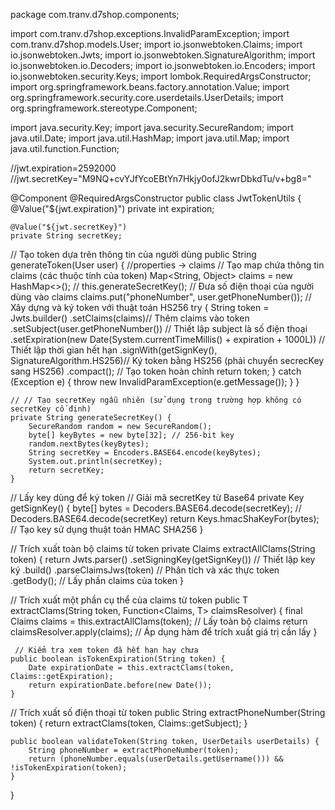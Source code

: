 package com.tranv.d7shop.components;

import com.tranv.d7shop.exceptions.InvalidParamException;
import com.tranv.d7shop.models.User;
import io.jsonwebtoken.Claims;
import io.jsonwebtoken.Jwts;
import io.jsonwebtoken.SignatureAlgorithm;
import io.jsonwebtoken.io.Decoders;
import io.jsonwebtoken.io.Encoders;
import io.jsonwebtoken.security.Keys;
import lombok.RequiredArgsConstructor;
import org.springframework.beans.factory.annotation.Value;
import org.springframework.security.core.userdetails.UserDetails;
import org.springframework.stereotype.Component;

import java.security.Key;
import java.security.SecureRandom;
import java.util.Date;
import java.util.HashMap;
import java.util.Map;
import java.util.function.Function;

//jwt.expiration=2592000
//jwt.secretKey="M9NQ+cvYJfYcoEBtYn7Hkjy0ofJ2kwrDbkdTu/v+bg8="

@Component
@RequiredArgsConstructor
public class JwtTokenUtils {
    @Value("${jwt.expiration}")
    private int expiration;

    @Value("${jwt.secretKey}")
    private String secretKey;


// Tạo token dựa trên thông tin của người dùng
    public String generateToken(User user) {
        //properties -> claims
		// Tạo map chứa thông tin claims (các thuộc tính của token)
        Map<String, Object> claims = new HashMap<>();
//                this.generateSecretKey();
// Đưa số điện thoại của người dùng vào claims
        claims.put("phoneNumber", user.getPhoneNumber());
		// Xây dựng và ký token với thuật toán HS256
        try {
            String token = Jwts.builder()
                    .setClaims(claims)// Thêm claims vào token
                    .setSubject(user.getPhoneNumber()) // Thiết lập subject là số điện thoại
                    .setExpiration(new Date(System.currentTimeMillis() + expiration + 1000L)) // Thiết lập thời gian hết hạn
                    .signWith(getSignKey(), SignatureAlgorithm.HS256)// Ký token bằng HS256 (phải chuyển secrecKey sang HS256)
                    .compact(); // Tạo token hoàn chỉnh
            return token;
        } catch (Exception e) {
            throw new InvalidParamException(e.getMessage());
        }
    }

    // // Tạo secretKey ngẫu nhiên (sử dụng trong trường hợp không có secretKey cố định)
    private String generateSecretKey() {
        SecureRandom random = new SecureRandom();
        byte[] keyBytes = new byte[32]; // 256-bit key
        random.nextBytes(keyBytes);
        String secretKey = Encoders.BASE64.encode(keyBytes);
        System.out.println(secretKey);
        return secretKey;
    }
 // Lấy key dùng để ký token
// Giải mã secretKey từ Base64
    private Key getSignKey() {
        byte[] bytes = Decoders.BASE64.decode(secretKey);
//        Decoders.BASE64.decode(secretKey)
        return Keys.hmacShaKeyFor(bytes); // Tạo key sử dụng thuật toán HMAC SHA256
    }

// Trích xuất toàn bộ claims từ token
    private Claims extractAllClams(String token) {
        return Jwts.parser()
                .setSigningKey(getSignKey()) // Thiết lập key ký
                .build()
                .parseClaimsJws(token) // Phân tích và xác thực token
                .getBody(); // Lấy phần claims của token
    }

// Trích xuất một phần cụ thể của claims từ token
    public <T> T extractClams(String token, Function<Claims, T> claimsResolver) {
        final Claims claims = this.extractAllClams(token); // Lấy toàn bộ claims
        return claimsResolver.apply(claims); // Áp dụng hàm để trích xuất giá trị cần lấy
    }

     // Kiểm tra xem token đã hết hạn hay chưa
    public boolean isTokenExpiration(String token) {
        Date expirationDate = this.extractClams(token, Claims::getExpiration);
        return expirationDate.before(new Date());
    }

// Trích xuất số điện thoại từ token
    public String extractPhoneNumber(String token) {
        return extractClams(token, Claims::getSubject);
    }

    public boolean validateToken(String token, UserDetails userDetails) {
        String phoneNumber = extractPhoneNumber(token);
        return (phoneNumber.equals(userDetails.getUsername())) && !isTokenExpiration(token);
    }
}
